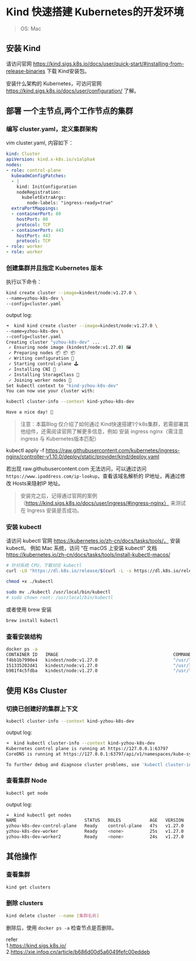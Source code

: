 # Kind 快速搭建 Kubernetes的开发环境    

>OS: Mac 

## 安装 Kind    
请访问官网 https://kind.sigs.k8s.io/docs/user/quick-start/#installing-from-release-binaries 下载 Kind安装包。       

安装什么架构的 Kubernetes，可访问官网 https://kind.sigs.k8s.io/docs/user/configuration/ 了解。      

## 部署 一个主节点,两个工作节点的集群           

### 编写 cluster.yaml，定义集群架构 
vim cluster.yaml, 内容如下：        
```yaml 
kind: Cluster
apiVersion: kind.x-k8s.io/v1alpha4
nodes:
- role: control-plane
  kubeadmConfigPatches:
  - |
    kind: InitConfiguration
    nodeRegistration:
      kubeletExtraArgs:
        node-labels: "ingress-ready=true"
  extraPortMappings:
  - containerPort: 80
    hostPort: 80
    protocol: TCP
  - containerPort: 443
    hostPort: 443
    protocol: TCP
- role: worker
- role: worker
```

### 创建集群并且指定 Kubernetes 版本 
执行以下命令：  
```bash
kind create cluster --image=kindest/node:v1.27.0 \
--name=yzhou-k8s-dev \
--config=cluster.yaml
```

output log:     
```bash
➜  kind kind create cluster --image=kindest/node:v1.27.0 \
--name=yzhou-k8s-dev \
--config=cluster.yaml
Creating cluster "yzhou-k8s-dev" ...
 ✓ Ensuring node image (kindest/node:v1.27.0) 🖼
 ✓ Preparing nodes 📦 📦 📦
 ✓ Writing configuration 📜
 ✓ Starting control-plane 🕹️
 ✓ Installing CNI 🔌
 ✓ Installing StorageClass 💾
 ✓ Joining worker nodes 🚜
Set kubectl context to "kind-yzhou-k8s-dev"
You can now use your cluster with:

kubectl cluster-info --context kind-yzhou-k8s-dev

Have a nice day! 👋
```


>注意：本篇Blog 仅介绍了如何通过 Kind快速搭建1个k8s集群，若需部署其他组件，还需阅读官网了解更多信息，例如 安装 ingress nginx（需注意 ingress 与 Kubernetes版本匹配）                


kubectl apply -f https://raw.githubusercontent.com/kubernetes/ingress-nginx/controller-v1.10.0/deploy/static/provider/kind/deploy.yaml   

若出现 raw.githubusercontent.com 无法访问，可以通过访问 `https://www.ipaddress.com/ip-lookup`，查看该域名解析的 IP地址，再通过修改 Hosts来隐射IP 地址。         

>安装完之后，记得通过官网的案例（https://kind.sigs.k8s.io/docs/user/ingress/#ingress-nginx） 来测试在 Ingress 安装是否成功。        

### 安装 kubectl 
请访问 kubectl 官网 https://kubernetes.io/zh-cn/docs/tasks/tools/， 安装 kubectl。 例如 Mac 系统，访问 “在 macOS 上安装 kubectl” 文档 https://kubernetes.io/zh-cn/docs/tasks/tools/install-kubectl-macos/

```bash
# 针对系统 CPU，下载对应 kubectl 
curl -LO "https://dl.k8s.io/release/$(curl -L -s https://dl.k8s.io/release/stable.txt)/bin/darwin/arm64/kubectl"

chmod +x ./kubectl  

sudo mv ./kubectl /usr/local/bin/kubectl
# sudo chown root: /usr/local/bin/kubectl
``` 

或者使用 brew 安装  
```bash
brew install kubectl
```

### 查看安装结构        
```bash 
docker ps -a
CONTAINER ID   IMAGE                                            COMMAND                   CREATED             STATUS                     PORTS                       NAMES
f4bb1b7990e4   kindest/node:v1.27.0                             "/usr/local/bin/entr…"   About an hour ago   Up About an hour                                       yzhou-k8s-dev-worker2
151335202d41   kindest/node:v1.27.0                             "/usr/local/bin/entr…"   About an hour ago   Up About an hour                                       yzhou-k8s-dev-worker
b981f4c5fdba   kindest/node:v1.27.0                             "/usr/local/bin/entr…"   About an hour ago   Up About an hour           127.0.0.1:51052->6443/tcp   yzhou-k8s-dev-control-plane
```

## 使用 K8s Cluster 

### 切换已创建好的集群上下文    
```bash
kubectl cluster-info --context kind-yzhou-k8s-dev
```

output log: 
```bash
➜  kind kubectl cluster-info --context kind-yzhou-k8s-dev
Kubernetes control plane is running at https://127.0.0.1:63797
CoreDNS is running at https://127.0.0.1:63797/api/v1/namespaces/kube-system/services/kube-dns:dns/proxy

To further debug and diagnose cluster problems, use 'kubectl cluster-info dump'.
```


### 查看集群 Node
```bash
kubectl get node   
```

output log:     
```bash
➜  kind kubectl get nodes
NAME                          STATUS   ROLES           AGE   VERSION
yzhou-k8s-dev-control-plane   Ready    control-plane   47s   v1.27.0
yzhou-k8s-dev-worker          Ready    <none>          25s   v1.27.0
yzhou-k8s-dev-worker2         Ready    <none>          24s   v1.27.0
```

## 其他操作 

### 查看集群 
```bash
kind get clusters 
```

### 删除 clusters
```bash
kind delete cluster --name [集群名称] 
```

删除后，使用 `docker ps -a` 检查节点是否删除。  


refer                 
1.https://kind.sigs.k8s.io/                                     
2.https://xie.infoq.cn/article/b686d00d5a6049fefc00eddeb                

